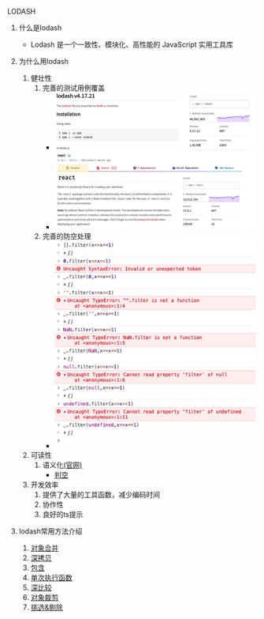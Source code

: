 LODASH

1. 什么是lodash  
    * Lodash 是一个一致性、模块化、高性能的 JavaScript 实用工具库

1. 为什么用lodash
    1. 健壮性
        1. 完善的测试用例覆盖
            * ![](../assets/lodash-npm-download.png)
            * ![](../assets/react-npm-download.png)
        2. 完善的防空处理 
            * ![](../assets/防空处理.png)
    2. 可读性
        1. 语义化[(官网)](https://www.lodashjs.com)
            * [判空](./isEmpty.js)
    3. 开发效率
        1. 提供了大量的工具函数，减少编码时间
        2. 协作性
        3. 良好的ts提示

2. lodash常用方法介绍
    1. [对象合并](./merge.js)
    2. [深拷贝](./cloneDeep.js)
    3. [包含](./includes.js)
    4. [单次执行函数](./once.js)
    5. [深比较](https://www.lodashjs.com/docs/lodash.isEqual)
    6. [对象裁剪](./omit_pick.js)
    7. [挑选&剔除](./filter_reject.js)

